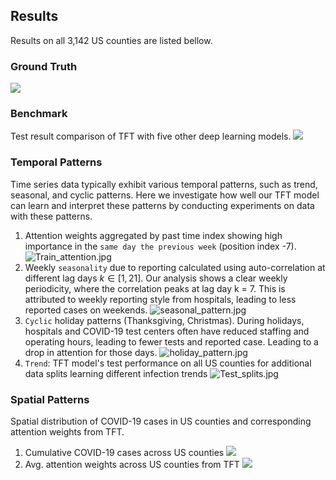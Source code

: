 ## Results
Results on all 3,142 US counties are listed bellow.

### Ground Truth
![](/TFT-pytorch/results/combined_ground_truth.jpg)

### Benchmark

Test result comparison of TFT with five other deep learning models.
![](/TFT-pytorch/results/TFT_baseline/figures/Test_comparison.jpg)

### Temporal Patterns

Time series data typically exhibit various temporal patterns,
such as trend, seasonal, and cyclic patterns. Here we investigate how well our TFT model can learn and interpret these patterns by conducting
experiments on data with these patterns.

1. Attention weights aggregated by past time index showing high importance in the `same day the previous week` (position index -7). ![Train_attention.jpg](/TFT-pytorch/results/TFT_baseline/figures/Train_attention.jpg)
2. Weekly `seasonality` due to reporting calculated using auto-correlation at different lag days $k \in [1, 21]$. Our analysis shows a clear weekly periodicity, where the correlation peaks at lag day k = 7.  This is attributed to weekly reporting style from hospitals, leading to less reported cases on weekends.
![seasonal_pattern.jpg](/TFT-pytorch/results/TFT_baseline/figures/seasonal_pattern.jpg)
3. `Cyclic` holiday patterns (Thanksgiving, Christmas). During holidays, hospitals and COVID-19 test centers often have reduced staffing and operating hours, leading to fewer tests and reported case. Leading to a drop in attention for those days. ![holiday_pattern.jpg](/TFT-pytorch/results/TFT_baseline/figures/holiday_pattern.jpg)
4. `Trend`: TFT model's test performance on all US counties for additional data splits learning different infection trends ![Test_splits.jpg](/TFT-pytorch/results/TFT_split_3/figures/Test_splits.jpg)

### Spatial Patterns

Spatial distribution of COVID-19 cases in US counties and corresponding attention weights from TFT.

1.  Cumulative COVID-19 cases across US counties 
![](/TFT-pytorch/results/TFT_baseline/figures/maps/cases_quantiles.jpg)
2. Avg. attention weights across US counties from TFT 
![](/TFT-pytorch/results/TFT_baseline/figures/maps/attention_quantiles.jpg)
